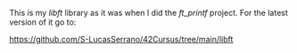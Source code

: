 This is my _libft_ library as it was when I did the _ft_printf_ project. For the latest version of it go to:

https://github.com/S-LucasSerrano/42Cursus/tree/main/libft